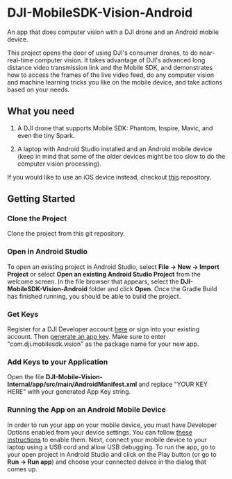 # DJI-MobileSDK-Vision-Android
An app that does computer vision with a DJI drone and an Android mobile device.

This project opens the door of using DJI's consumer drones, to do near-real-time computer vision. It takes advantage of DJI's advanced long distance video transmission link and the Mobile SDK, and demonstrates how to access the frames of the live video feed, do any computer vision and machine learning tricks you like on the mobile device, and take actions based on your needs.

## What you need
1. A DJI drone that supports Mobile SDK: Phantom, Inspire, Mavic, and even the tiny Spark.

1. A laptop with Android Studio installed and an Android mobile device (keep in mind that some of the older devices might be too slow to do the computer vision processing). 

If you would like to use an iOS device instead, checkout [this](https://github.com/SamuelWangDJI/dji-mobilesdk-vision) repository.

## Getting Started
### Clone the Project
Clone the project from this git repository.

### Open in Android Studio
To open an existing project in Android Studio, select **File -> New -> Import Project** or select **Open an existing Android Studio Project** from the welcome screen. In the file browser that appears, select the **DJI-MobileSDK-Vision-Android** folder and click **Open**. Once the Gradle Build has finished running, you should be able to build the project. 

### Get Keys
Register for a DJI Developer account [here](https://account.dji.com/register?appId=dji_sdk&locale=en_US) or sign into your existing account. Then [generate an app key](https://developer.dji.com/mobile-sdk/documentation/quick-start/index.html#generate-an-app-key). Make sure to enter "com.dji.mobilesdk.vision" as the package name for your new app.

### Add Keys to your Application
Open the file **DJI-Mobile-Vision-Internal/app/src/main/AndroidManifest.xml** and replace "YOUR KEY HERE" with your generated App Key string.

### Running the App on an Android Mobile Device
In order to run your app on your mobile device, you must have Developer Options enabled from your device settings. You can follow [these instructions](https://developer.android.com/studio/debug/dev-options) to enable them. Next, connect your mobile device to your laptop using a USB cord and allow USB debugging. To run the app, go to your open project in Android Studio and click on the Play button (or go to **Run -> Run app**) and choose your connected deivce in the dialog that comes up.
